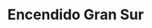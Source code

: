 ---
title: "Encendido Gran Sur"
url: /ciudad-autonoma-de-buenos-aires/encendido-gran-sur/
shop: Allgemein
---
